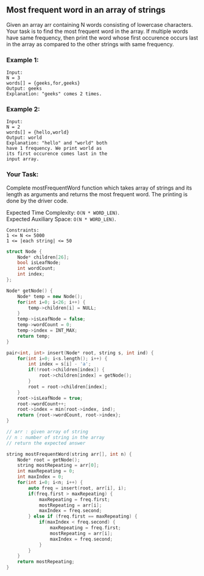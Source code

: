## Most frequent word in an array of strings

Given an array arr containing N words consisting of lowercase characters. Your task is to find the most frequent word in the array. If multiple words have same frequency, then print the word whose first occurence occurs last in the array as compared to the other strings with same frequency.

### Example 1:

```
Input:
N = 3
words[] = {geeks,for,geeks}
Output: geeks
Explanation: "geeks" comes 2 times.
```

### Example 2:

```
Input:
N = 2
words[] = {hello,world}
Output: world
Explanation: "hello" and "world" both
have 1 frequency. We print world as
its first occurence comes last in the
input array.
```

### Your Task:

Complete mostFrequentWord function which takes array of strings and its length as arguments and returns the most frequent word. The printing is done by the driver code.

Expected Time Complexity: `O(N * WORD_LEN)`.  
Expected Auxiliary Space: `O(N * WORD_LEN)`.

```
Constraints:
1 <= N <= 5000
1 <= |each string| <= 50
```

```c++
struct Node {
    Node* children[26];
    bool isLeafNode;
    int wordCount;
    int index;
};

Node* getNode() {
    Node* temp = new Node();
    for(int i=0; i<26; i++) {
        temp->children[i] = NULL;
    }
    temp->isLeafNode = false;
    temp->wordCount = 0;
    temp->index = INT_MAX;
    return temp;
}

pair<int, int> insert(Node* root, string s, int ind) {
    for(int i=0; i<s.length(); i++) {
        int index = s[i] - 'a';
        if(!root->children[index]) {
            root->children[index] = getNode();
        }
        root = root->children[index];
    }
    root->isLeafNode = true;
    root->wordCount++;
    root->index = min(root->index, ind);
    return {root->wordCount, root->index};
}

// arr : given array of string
// n : number of string in the array
// return the expected answer

string mostFrequentWord(string arr[], int n) {
    Node* root = getNode();
    string mostRepeating = arr[0];
    int maxRepeating = 0;
    int maxIndex = 0;
    for(int i=0; i<n; i++) {
        auto freq = insert(root, arr[i], i);
        if(freq.first > maxRepeating) {
            maxRepeating = freq.first;
            mostRepeating = arr[i];
            maxIndex = freq.second;
        } else if (freq.first == maxRepeating) {
            if(maxIndex < freq.second) {
                maxRepeating = freq.first;
                mostRepeating = arr[i];
                maxIndex = freq.second;
            }
        }
    }
    return mostRepeating;
}
```
